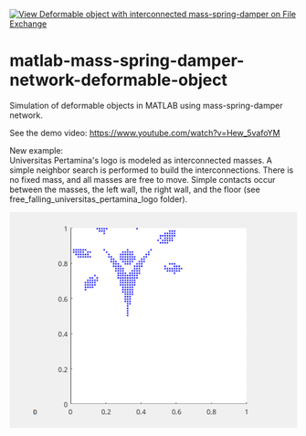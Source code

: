 [![View Deformable object with interconnected mass-spring-damper on File Exchange](https://www.mathworks.com/matlabcentral/images/matlab-file-exchange.svg)](https://www.mathworks.com/matlabcentral/fileexchange/52931-deformable-object-with-interconnected-mass-spring-damper)

# matlab-mass-spring-damper-network-deformable-object
Simulation of deformable objects in MATLAB using mass-spring-damper network.

See the demo video:
https://www.youtube.com/watch?v=Hew_5vafoYM


New example:  
Universitas Pertamina's logo is modeled as interconnected masses. A simple neighbor search is performed to build the interconnections. There is no fixed mass, and all masses are free to move. Simple contacts occur between the masses, the left wall, the right wall, and the floor (see free_falling_universitas_pertamina_logo folder). 

![alt text](https://github.com/auralius/matlab-mass-spring-damper-network-deformable-object/blob/master/figures/msd_up_tree.gif)
